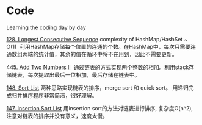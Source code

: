 # Code
Learning the coding day by day

[128. Longest Consecutive Sequence](https://leetcode.com/problems/longest-consecutive-sequence/?tab=Description) 
  complexity of HashMap/HashSet ~ O(1)
  利用HashMap存储每个位置的连通的个数。在HashMap中，每次只需要连通数组两端的统计值，其余的值在循环中将不在用到，因此不需要更新。
  

[445. Add Two Numbers II](https://leetcode.com/problems/add-two-numbers-ii/)
  通过链表的方式实现两个整数的相加。利用stack存储链表，每次提取出最后一位相加，最后存储在链表中。


[148. Sort List](https://leetcode.com/problems/sort-list/) 两种思路实现链表的排序，merge sort 和 quick sort。 用递归完成归并排序程序非常简洁，很好理解。

[147. Insertion Sort List](https://leetcode.com/problems/insertion-sort-list/) 用insertion sort的方法对链表进行排序, 复杂度O(n^2), 注意对链表的排序并没有意义，速度太慢。